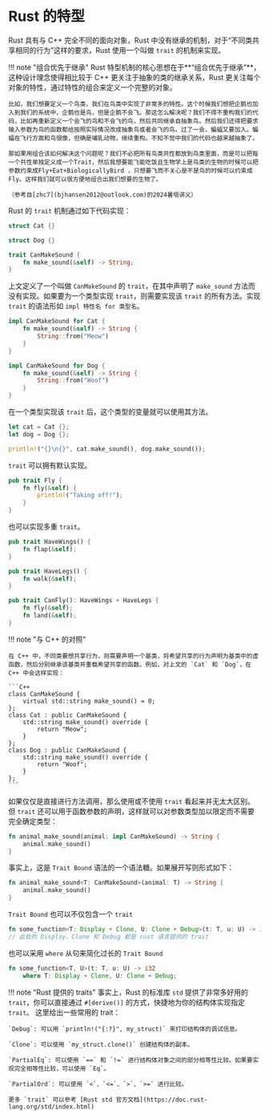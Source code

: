# Rust 的特型

Rust 具有与 C++ 完全不同的面向对象，Rust 中没有继承的机制，对于“不同类共享相同的行为”这样的要求，Rust 使用一个叫做 `trait` 的机制来实现。

!!! note "组合优先于继承"
    Rust 特型机制的核心思想在于**“组合优先于继承”**，这种设计理念使得相比较于 C++ 更关注于抽象的类的继承关系，Rust 更关注每个对象的特性，通过特性的组合来定义一个完整的对象。
    
    比如，我们想要定义一个鸟类，我们在鸟类中实现了非常多的特性。这个时候我们想把企鹅也加入到我们的系统中，企鹅也是鸟，但是企鹅不会飞。那这怎么解决呢？我们不得不重构我们的代码，比如再重新定义一个会飞的鸟和不会飞的鸟，然后共同继承自抽象鸟。然后我们还得把要求输入参数为鸟的函数都给按照实际情况改成抽象鸟或者会飞的鸟。过了一会，蝙蝠又要加入。蝙蝠在飞行方面和鸟很像，但确是哺乳动物，继续重构。不知不觉中我们的代码也越来越抽象了。
    
    那如果用组合该如何解决这个问题呢？我们不必把所有鸟类共性都放到鸟类里面，而是可以把每一个共性单独定义成一个Trait，然后我想要能飞能吃饭且生物学上是鸟类的生物的时候可以把参数约束成Fly+Eat+BiologicallyBird ，只想要飞而不关心是不是鸟的时候可以约束成Fly。这样我们就可以很方便地组合出我们想要的生物了。
    
    （参考自[zhc7](bjhansen2012@outlook.com)的2024暑培讲义）

Rust 的 `trait` 机制通过如下代码实现：

```rust
struct Cat {}

struct Dog {}

trait CanMakeSound {
    fn make_sound(&self) -> String;
}
```

上文定义了一个叫做 `CanMakeSound` 的 `trait`，在其中声明了 `make_sound` 方法而没有实现。如果要为一个类型实现 `trait`，则需要实现该 `trait` 的所有方法。实现 `trait` 的语法形如 `impl 特性名 for 类型名`。

```rust
impl CanMakeSound for Cat {
    fn make_sound(&self) -> String {
        String::from("Meow")
    }
}

impl CanMakeSound for Dog {
    fn make_sound(&self) -> String {
        String::from("Woof")
    }
}
```

在一个类型实现该 `trait` 后，这个类型的变量就可以使用其方法。

```rust
let cat = Cat {};
let dog = Dog {};

println!("{}\n{}", cat.make_sound(), dog.make_sound());
```
`trait` 可以拥有默认实现。

```rust
pub trait Fly {
    fn fly(&self) {
        println!("Taking off!");
    }
}
```

也可以实现多重 `trait`。

```rust
pub trait HaveWings() {
    fn flap(&self);
}

pub trait HaveLegs() {
    fn walk(&self);
}

pub trait CanFly(): HaveWings + HaveLegs {
    fn fly(&self);
    fn land(&self);
}
```

!!! note "与 C++ 的对照"

    在 C++ 中，不同类要想共享行为，则需要声明一个基类，将希望共享的行为声明为基类中的虚函数，然后分别继承该基类并重载希望共享的函数。例如，对上文的 `Cat` 和 `Dog`，在 C++ 中会这样实现：

    ```C++
    class CanMakeSound {
        virtual std::string make_sound() = 0;
    };
    class Cat : public CanMakeSound {
        std::string make_sound() override {
            return "Meow";
        }
    };
    class Dog : public CanMakeSound {
        std::string make_sound() override {
            return "Woof";
        }
    };
    ```

如果仅仅是直接进行方法调用，那么使用或不使用 `trait` 看起来并无太大区别。但 `trait` 还可以用于函数参数的声明，这样就可以对参数类型加以限定而不需要完全确定类型：

```rust
fn animal_make_sound(animal: impl CanMakeSound) -> String {
    animal.make_sound()
}
```

事实上，这是 `Trait Bound` 语法的一个语法糖。如果展开写则形式如下：

```rust
fn animal_make_sound<T: CanMakeSound>(animal: T) -> String {
    animal.make_sound()
}
```

`Trait Bound` 也可以不仅包含一个 `trait`

```rust
fn some_function<T: Display + Clone, U: Clone + Debug>(t: T, u: U) -> i32;
// 此处的 Display、Clone 和 Debug 都是 rust 语言提供的 trait
```

也可以采用 `where` 从句来简化过长的 `Trait Bound`

```rust
fn some_function<T, U>(t: T, u: U) -> i32
    where T: Display + Clone, U: Clone + Debug;
```

!!! note "Rust 提供的 traits"
    事实上，Rust 的标准库 `std` 提供了非常多好用的 `trait`，你可以直接通过 `#[derive()]` 的方式，快捷地为你的结构体实现指定 `trait`。
    这里给出一些常用的 trait：
    
    `Debug`: 可以用 `println!("{:?}", my_struct)` 来打印结构体的调试信息。

    `Clone`: 可以使用 `my_struct.clone()` 创建结构体的副本。

    `PartialEq`: 可以使用 `==` 和 `!=` 进行结构体对象之间的部分相等性比较。如果要实现完全相等性比较，可以使用 `Eq`。

    `PartialOrd`: 可以使用 `<`、`<=`、`>`、`>=` 进行比较。

    更多 `trait` 可以参考 [Rust std 官方文档](https://doc.rust-lang.org/std/index.html)